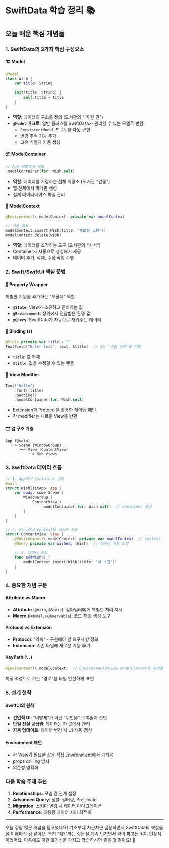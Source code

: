 # SwiftData 학습 정리 📚

## 오늘 배운 핵심 개념들

### 1. SwiftData의 3가지 핵심 구성요소

#### 🏗️ Model
```swift
@Model
class Wish {
    var title: String

    init(title: String) {
        self.title = title
    }
}
```
- **역할**: 데이터의 구조를 정의 (도서관의 "책 한 권")
- **`@Model` 매크로**: 일반 클래스를 SwiftData가 관리할 수 있는 모델로 변환
  - `PersistentModel` 프로토콜 자동 구현
  - 변경 추적 기능 추가
  - 고유 식별자 자동 생성

#### 📦 ModelContainer
```swift
// App 레벨에서 설정
.modelContainer(for: Wish.self)
```
- **역할**: 데이터를 저장하는 전체 저장소 (도서관 "건물")
- 앱 전체에서 하나만 생성
- 실제 데이터베이스 파일 관리

#### 👷 ModelContext
```swift
@Environment(\.modelContext) private var modelContext

// 사용 예시
modelContext.insert(Wish(title: "새로운 소원"))
modelContext.delete(wish)
```
- **역할**: 데이터를 조작하는 도구 (도서관의 "사서")
- Container가 자동으로 생성해서 제공
- 데이터 추가, 삭제, 수정 작업 수행

### 2. Swift/SwiftUI 핵심 문법

#### 📌 Property Wrapper
특별한 기능을 추가하는 "포장지" 역할

- **`@State`**: View가 소유하고 관리하는 값
- **`@Environment`**: 상위에서 전달받은 환경 값
- **`@Query`**: SwiftData가 자동으로 채워주는 데이터

#### 🔄 Binding (`$`)
```swift
@State private var title = ""
TextField("Enter text", text: $title)  // $는 "수정 권한"을 전달
```
- `title`: 값 자체
- `$title`: 값을 수정할 수 있는 핸들

#### 🎨 View Modifier
```swift
Text("Hello")
    .font(.title)
    .padding()
    .modelContainer(for: Wish.self)
```
- Extension과 Protocol을 활용한 체이닝 패턴
- 각 modifier는 새로운 View를 반환

#### 🗂️ 앱 구조 계층
```
App (@main)
  └─> Scene (WindowGroup)
      └─> View (ContentView)
          └─> Sub Views
```

### 3. SwiftData 데이터 흐름

```swift
// 1. App에서 Container 설정
@main
struct WishlistApp: App {
    var body: some Scene {
        WindowGroup {
            ContentView()
                .modelContainer(for: Wish.self)  // Container 생성
        }
    }
}

// 2. View에서 Context와 데이터 사용
struct ContentView: View {
    @Environment(\.modelContext) private var modelContext  // Context 가져오기
    @Query private var wishes: [Wish]  // 데이터 자동 조회

    // 3. 데이터 조작
    func addWish() {
        modelContext.insert(Wish(title: "새 소원"))
    }
}
```

### 4. 중요한 개념 구분

#### Attribute vs Macro
- **Attribute** (`@main`, `@State`): 컴파일러에게 특별한 처리 지시
- **Macro** (`@Model`, `@Observable`): 코드 자동 생성 도구

#### Protocol vs Extension
- **Protocol**: "약속" - 구현해야 할 요구사항 정의
- **Extension**: 기존 타입에 새로운 기능 추가

#### KeyPath (`\.`)
```swift
@Environment(\.modelContext)  // EnvironmentValues.modelContext의 축약형
```
특정 속성으로 가는 "경로"를 타입 안전하게 표현

### 5. 설계 철학

#### SwiftUI의 원칙
- **선언적 UI**: "어떻게"가 아닌 "무엇을" 보여줄지 선언
- **단일 진실 공급원**: 데이터는 한 곳에서 관리
- **자동 업데이트**: 데이터 변경 시 UI 자동 갱신

#### Environment 패턴
- 각 View가 필요한 값을 직접 Environment에서 가져옴
- props drilling 방지
- 의존성 명확화

### 다음 학습 주제 추천

1. **Relationships**: 모델 간 관계 설정
2. **Advanced Query**: 정렬, 필터링, Predicate
3. **Migration**: 스키마 변경 시 데이터 마이그레이션
4. **Performance**: 대용량 데이터 처리 최적화

---

오늘 정말 많은 개념을 탐구했네요! 기초부터 차근차근 질문하면서 SwiftData의 핵심을 잘 이해하신 것 같아요. 특히 "왜?"라는 질문을 계속 던지면서 깊이 파고든 점이 인상적이었어요. 다음에도 이런 호기심을 가지고 학습하시면 좋을 것 같아요! 🚀
